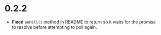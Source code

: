 # 0.2.2

* **Fixed** `onPoll()` method in README to return so it waits for the promise to resolve before attempting to poll again.

